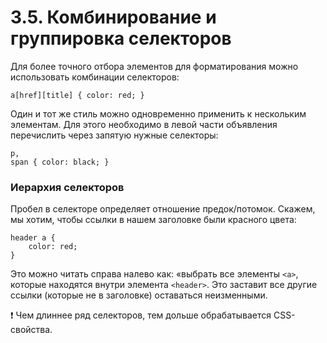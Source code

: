 # 3.5. Комбинирование и группировка селекторов

Для более точного отбора элементов для форматирования можно использовать комбинации селекторов:

```text
a[href][title] { color: red; }
```

Один и тот же стиль можно одновременно применить к нескольким элементам. Для этого необходимо в левой части объявления перечислить через запятую нужные селекторы:

```text
p,
span { color: black; }
```

### Иерархия селекторов <a id="h2-20"></a>

Пробел в селекторе определяет отношение предок/потомок. Скажем, мы хотим, чтобы ссылки в нашем заголовке были красного цвета:

```text
header a {
    color: red;
}
```

Это можно читать справа налево как: «выбрать все элементы `<a>`, которые находятся внутри элемента `<header>`. Это заставит все другие ссылки \(которые не в заголовке\) оставаться неизменными.

❗ Чем длиннее ряд селекторов, тем дольше обрабатывается CSS-свойства.

